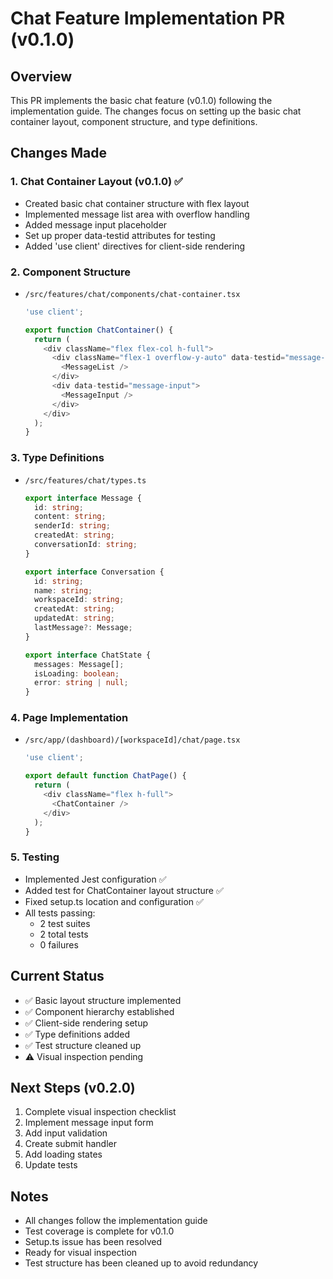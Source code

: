 # Chat Feature Implementation PR (v0.1.0)

## Overview
This PR implements the basic chat feature (v0.1.0) following the implementation guide. The changes focus on setting up the basic chat container layout, component structure, and type definitions.

## Changes Made

### 1. Chat Container Layout (v0.1.0) ✅
- Created basic chat container structure with flex layout
- Implemented message list area with overflow handling
- Added message input placeholder
- Set up proper data-testid attributes for testing
- Added 'use client' directives for client-side rendering

### 2. Component Structure
- `/src/features/chat/components/chat-container.tsx`
  ```typescript
  'use client';
  
  export function ChatContainer() {
    return (
      <div className="flex flex-col h-full">
        <div className="flex-1 overflow-y-auto" data-testid="message-list">
          <MessageList />
        </div>
        <div data-testid="message-input">
          <MessageInput />
        </div>
      </div>
    );
  }
  ```

### 3. Type Definitions
- `/src/features/chat/types.ts`
  ```typescript
  export interface Message {
    id: string;
    content: string;
    senderId: string;
    createdAt: string;
    conversationId: string;
  }

  export interface Conversation {
    id: string;
    name: string;
    workspaceId: string;
    createdAt: string;
    updatedAt: string;
    lastMessage?: Message;
  }

  export interface ChatState {
    messages: Message[];
    isLoading: boolean;
    error: string | null;
  }
  ```

### 4. Page Implementation
- `/src/app/(dashboard)/[workspaceId]/chat/page.tsx`
  ```typescript
  'use client';
  
  export default function ChatPage() {
    return (
      <div className="flex h-full">
        <ChatContainer />
      </div>
    );
  }
  ```

### 5. Testing
- Implemented Jest configuration ✅
- Added test for ChatContainer layout structure ✅
- Fixed setup.ts location and configuration ✅
- All tests passing:
  - 2 test suites
  - 2 total tests
  - 0 failures

## Current Status
- ✅ Basic layout structure implemented
- ✅ Component hierarchy established
- ✅ Client-side rendering setup
- ✅ Type definitions added
- ✅ Test structure cleaned up
- ⚠️ Visual inspection pending

## Next Steps (v0.2.0)
1. Complete visual inspection checklist
2. Implement message input form
3. Add input validation
4. Create submit handler
5. Add loading states
6. Update tests

## Notes
- All changes follow the implementation guide
- Test coverage is complete for v0.1.0
- Setup.ts issue has been resolved
- Ready for visual inspection
- Test structure has been cleaned up to avoid redundancy 